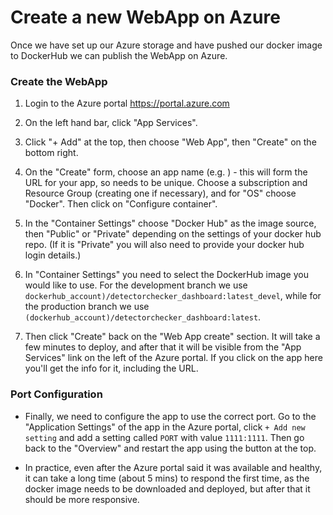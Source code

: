 # Create a new WebApp on Azure

Once we have set up our Azure storage and have pushed our docker image to DockerHub we can publish the WebApp on Azure. 

### Create the WebApp

 1. Login to the Azure portal https://portal.azure.com

 2. On the left hand bar, click "App Services".

 3. Click "+ Add" at the top, then choose "Web App", then "Create" on the bottom right.

 4. On the "Create" form, choose an app name (e.g. <project>) - this will form the URL for your app, so needs to be unique.  Choose a subscription and Resource Group (creating one if necessary), and for "OS" choose "Docker".  Then click on "Configure container".

 5. In the "Container Settings" choose "Docker Hub" as the image source, then "Public" or "Private" depending on the settings of your docker hub repo. (If it is "Private" you will also need to provide your docker hub login details.)

 6. In "Container Settings" you need to select the DockerHub image you would like to use. For the development branch we use `dockerhub_account)/detectorchecker_dashboard:latest_devel`, while for the production branch we use `(dockerhub_account)/detectorchecker_dashboard:latest`.

 7. Then click "Create" back on the "Web App create" section.  It will take a
 few minutes to deploy, and after that it will be visible from the "App Services" link on the left of the Azure portal.  If you click on the app here you'll
 get the info for it, including the URL.

### Port Configuration

 * Finally, we need to configure the app to use the correct port.  Go to
 the "Application Settings" of the app in the Azure portal, click ```+ Add new setting``` and add a setting called ```PORT``` with value ```1111:1111```.  Then go back to the "Overview" and restart the app using the button at the top.
 
 * In practice, even after the Azure portal said it was available and healthy,  it can take a long time (about 5 mins) to respond the first time, as the docker image needs to be downloaded and deployed, but after that it should be more responsive.


